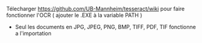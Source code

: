 Télecharger https://github.com/UB-Mannheim/tesseract/wiki pour faire fonctionner l'OCR ( ajouter le .EXE à la variable PATH )


- Seul les documents en JPG, JPEG, PNG, BMP, TIFF, PDF, TIF fonctionne a l'importation

